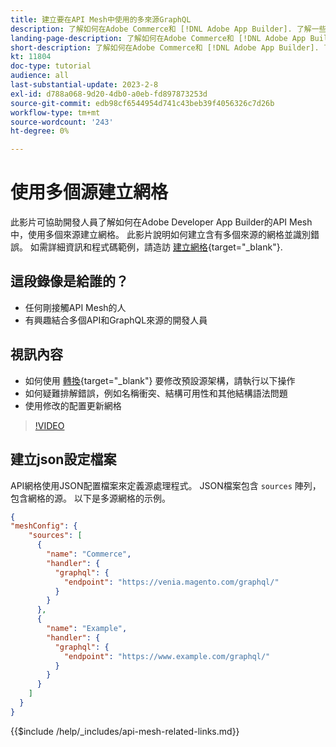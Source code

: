 ```yaml
---
title: 建立要在API Mesh中使用的多來源GraphQL
description: 了解如何在Adobe Commerce和 [!DNL Adobe App Builder]. 了解一些常見錯誤及解決方法。
landing-page-description: 了解如何在Adobe Commerce和 [!DNL Adobe App Builder]. 了解如何建立具有多個來源的網格，以及如何解決一些常見錯誤。
short-description: 了解如何在Adobe Commerce和 [!DNL Adobe App Builder]. 了解如何建立具有多個來源的網格，以及如何解決一些常見錯誤。
kt: 11804
doc-type: tutorial
audience: all
last-substantial-update: 2023-2-8
exl-id: d788a068-9d20-4db0-a0eb-fd897873253d
source-git-commit: edb98cf6544954d741c43beb39f4056326c7d26b
workflow-type: tm+mt
source-wordcount: '243'
ht-degree: 0%

---
```


# 使用多個源建立網格

此影片可協助開發人員了解如何在Adobe Developer App Builder的API Mesh中，使用多個來源建立網格。 此影片說明如何建立含有多個來源的網格並識別錯誤。 如需詳細資訊和程式碼範例，請造訪 [建立網格](https://developer.adobe.com/graphql-mesh-gateway/gateway/create-mesh/#create-a-mesh-1){target="_blank"}.

## 這段錄像是給誰的？

* 任何剛接觸API Mesh的人
* 有興趣結合多個API和GraphQL來源的開發人員

## 視訊內容

* 如何使用 [轉換](https://developer.adobe.com/graphql-mesh-gateway/gateway/transforms/){target="_blank"} 要修改預設源架構，請執行以下操作
* 如何疑難排解錯誤，例如名稱衝突、結構可用性和其他結構語法問題
* 使用修改的配置更新網格

>[!VIDEO](https://video.tv.adobe.com/v/3414125?quality=12&learn=on)

## 建立json設定檔案

API網格使用JSON配置檔案來定義源處理程式。 JSON檔案包含 `sources` 陣列，包含網格的源。 以下是多源網格的示例。

```json
{
"meshConfig": {
    "sources": [
      {
        "name": "Commerce",
        "handler": {
          "graphql": {
            "endpoint": "https://venia.magento.com/graphql/"
          }
        }
      },
      {
        "name": "Example",
        "handler": {
          "graphql": {
            "endpoint": "https://www.example.com/graphql/"
          }
        }
      }
    ]
  }
}
```

{{$include /help/_includes/api-mesh-related-links.md}}
